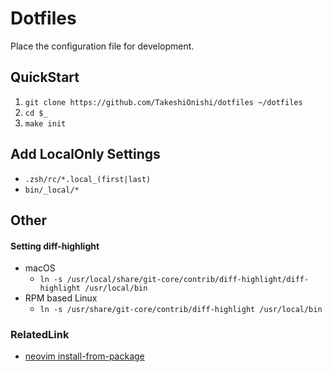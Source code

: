 # Dotfiles

Place the configuration file for development.

## QuickStart

1. `git clone https://github.com/TakeshiOnishi/dotfiles ~/dotfiles`
1. `cd $_`
1. `make init`

## Add LocalOnly Settings

- `.zsh/rc/*.local_(first|last)`
- `bin/_local/*`

## Other

#### Setting diff-highlight

- macOS
  - `ln -s /usr/local/share/git-core/contrib/diff-highlight/diff-highlight /usr/local/bin`
- RPM based Linux
  - `ln -s /usr/share/git-core/contrib/diff-highlight /usr/local/bin`

### RelatedLink

- [neovim install-from-package](https://github.com/neovim/neovim/wiki/Installing-Neovim#install-from-package)

